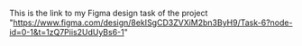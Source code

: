 This is the link to my Figma design task of the project
"https://www.figma.com/design/8ekISgCD3ZVXiM2bn3ByH9/Task-6?node-id=0-1&t=1zQ7Piis2UdUyBs6-1"
